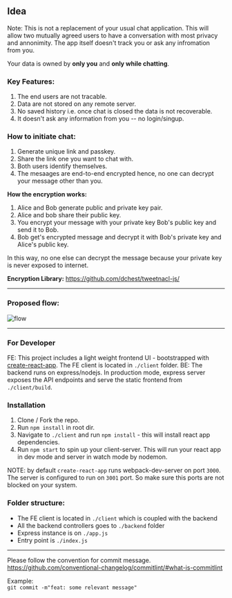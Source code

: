 ## Idea

Note: This is not a replacement of your usual chat application. This will allow two mutually agreed users to have a conversation with most privacy and annonimity. The app itself doesn't track you or ask any infromation from you.

Your data is owned by **only you** and **only while chatting**.

### Key Features:
1. The end users are not tracable.
2. Data are not stored on any remote server.
3. No saved history i.e. once chat is closed the data is not recoverable.
4. It doesn't ask any information from you -- no login/singup.


### How to initiate chat:  
1. Generate unique link and passkey.
2. Share the link one you want to chat with.  
3. Both users identify themselves.
4. The mesaages are end-to-end encrypted hence, no one can decrypt your message other than you.

**How the encryption works:**
1. Alice and Bob generate public and private key pair.
2. Alice and bob share their public key.
3. You encrypt your message with your private key Bob's public key and send it to Bob.
4. Bob get's encrypted message and decrypt it with Bob's private key and Alice's public key.

In this way, no one else can decrypt the message because your private key is never exposed to internet.


**Encryption Library:** https://github.com/dchest/tweetnacl-js/

---

### Proposed flow:
![flow](https://i.imgur.com/2GrBQMz.jpg)

---

### For Developer  
FE: This project includes a light weight frontend UI - bootstrapped with [create-react-app](https://reactjs.org/docs/create-a-new-react-app.html). The FE client is located in `./client` folder.
BE: The backend runs on express/nodejs. In production mode, express server exposes the API endpoints and serve the static frontend from `./client/build`.

### Installation
1. Clone / Fork the repo.
2. Run `npm install` in root dir.
3. Navigate to `./client` and run `npm install` - this will install react app dependencies.
4. Run `npm start` to spin up your client-server. This will run your react app in dev mode and server in watch mode by nodemon.

NOTE: by default `create-react-app` runs webpack-dev-server on port `3000`. The server is configured to run on `3001` port. So make sure this ports are not blocked on your system.

### Folder structure:
- The FE client is located in `./client` which is coupled with the backend
- All the backend controllers goes to `./backend` folder
- Express instance is on `./app.js`
- Entry point is `./index.js`

---
Please follow the convention for commit message.  
https://github.com/conventional-changelog/commitlint/#what-is-commitlint

Example:  
`git commit -m"feat: some relevant message"`
